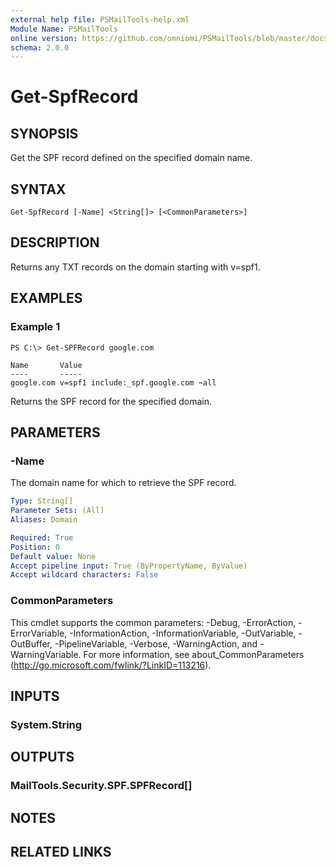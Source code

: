 ```yaml
---
external help file: PSMailTools-help.xml
Module Name: PSMailTools
online version: https://github.com/omniomi/PSMailTools/blob/master/docs/en-US/Get-SPFRecord.md
schema: 2.0.0
---
```


# Get-SpfRecord

## SYNOPSIS
Get the SPF record defined on the specified domain name.

## SYNTAX

```
Get-SpfRecord [-Name] <String[]> [<CommonParameters>]
```

## DESCRIPTION
Returns any TXT records on the domain starting with v=spf1.

## EXAMPLES

### Example 1
```
PS C:\> Get-SPFRecord google.com

Name       Value
----       -----
google.com v=spf1 include:_spf.google.com ~all
```

Returns the SPF record for the specified domain.

## PARAMETERS

### -Name
The domain name for which to retrieve the SPF record.

```yaml
Type: String[]
Parameter Sets: (All)
Aliases: Domain

Required: True
Position: 0
Default value: None
Accept pipeline input: True (ByPropertyName, ByValue)
Accept wildcard characters: False
```

### CommonParameters
This cmdlet supports the common parameters: -Debug, -ErrorAction, -ErrorVariable, -InformationAction, -InformationVariable, -OutVariable, -OutBuffer, -PipelineVariable, -Verbose, -WarningAction, and -WarningVariable. For more information, see about_CommonParameters (http://go.microsoft.com/fwlink/?LinkID=113216).

## INPUTS

### System.String

## OUTPUTS

### MailTools.Security.SPF.SPFRecord[]

## NOTES

## RELATED LINKS
